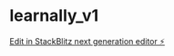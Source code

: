 # learnally_v1

[Edit in StackBlitz next generation editor ⚡️](https://stackblitz.com/~/github.com/OluStayhired/learnally_v1)